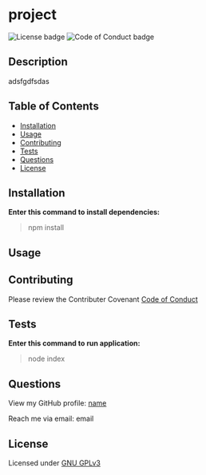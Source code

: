 
  # project

  ![License badge](https://img.shields.io/badge/License-GNU%20GPLv3-green)
  ![Code of Conduct badge](https://img.shields.io/badge/Contributor%20Covenant-2.1-4baaaa.svg)

  ## Description

  adsfgdfsdas

  ## Table of Contents

  * [Installation](#installation)
  * [Usage](#usage)
  * [Contributing](#contributing)
  * [Tests](#tests)
  * [Questions](#questions)
  * [License](#license)

  ## Installation

  **Enter this command to install dependencies:**
  
  > npm install

  ## Usage

  ## Contributing

  Please review the Contributer Covenant [Code of Conduct](https://www.contributor-covenant.org/version/2/1/code_of_conduct/code_of_conduct.txt)

  ## Tests

  **Enter this command to run application:**
  
  > node index

  ## Questions

  View my GitHub profile: [name](https://github.com/name)

  Reach me via email: email 

  
  ## License

   Licensed under [GNU GPLv3](https://choosealicense.com/licenses/gpl-3.0/)
  

